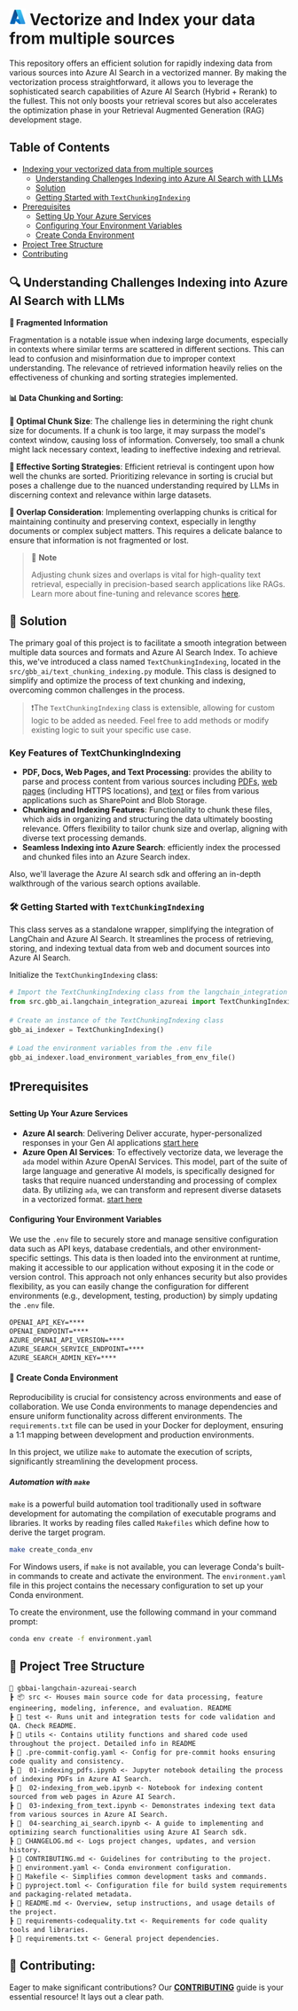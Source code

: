 # <img src="./utils/images/azure_logo.png" alt="Azure Logo" style="width:30px;height:30px;"/> Vectorize and Index your data from multiple sources 

This repository offers an efficient solution for rapidly indexing data from various sources into Azure AI Search in a vectorized manner. By making the vectorization process straightforward, it allows you to leverage the sophisticated search capabilities of Azure AI Search (Hybrid + Rerank) to the fullest. This not only boosts your retrieval scores but also accelerates the optimization phase in your Retrieval Augmented Generation (RAG) development stage.

## Table of Contents

- [Indexing your vectorized data from multiple sources](#indexing-your-vectorized-data-from-multiple-sources)
    - [Understanding Challenges Indexing into Azure AI Search with LLMs](#understanding-challenges-indexing-into-azure-ai-search-with-llms)
    - [Solution](#solution)
    - [Getting Started with `TextChunkingIndexing`](#getting-started-with-textchunkingindexing)
- [Prerequisites](#prerequisites)
    - [Setting Up Your Azure Services](#setting-up-your-azure-services)
    - [Configuring Your Environment Variables](#configuring-your-environment-variables)
    - [Create Conda Environment](#create-conda-environment)
- [Project Tree Structure](#project-tree-structure)
- [Contributing](#contributing)

## 🔍 Understanding Challenges Indexing into Azure AI Search with LLMs

**🧩 Fragmented Information**

Fragmentation is a notable issue when indexing large documents, especially in contexts where similar terms are scattered in different sections. This can lead to confusion and misinformation due to improper context understanding. The relevance of retrieved information heavily relies on the effectiveness of chunking and sorting strategies implemented.

#### 📊 Data Chunking and Sorting:

**📏 Optimal Chunk Size**: The challenge lies in determining the right chunk size for documents. If a chunk is too large, it may surpass the model's context window, causing loss of information. Conversely, too small a chunk might lack necessary context, leading to ineffective indexing and retrieval.

**🔀 Effective Sorting Strategies**: Efficient retrieval is contingent upon how well the chunks are sorted. Prioritizing relevance in sorting is crucial but poses a challenge due to the nuanced understanding required by LLMs in discerning context and relevance within large datasets.

**🔗 Overlap Consideration**: Implementing overlapping chunks is critical for maintaining continuity and preserving context, especially in lengthy documents or complex subject matters. This requires a delicate balance to ensure that information is not fragmented or lost.

> 📌 **Note**
>
> Adjusting chunk sizes and overlaps is vital for high-quality text retrieval, especially in precision-based search applications like RAGs. Learn more about fine-tuning and relevance scores [here](https://techcommunity.microsoft.com/t5/ai-azure-ai-services-blog/azure-cognitive-search-outperforming-vector-search-with-hybrid/ba-p/3929167).

## 🚀 Solution

The primary goal of this project is to facilitate a smooth integration between multiple data sources and formats and Azure AI Search Index. To achieve this, we've introduced a class named `TextChunkingIndexing`, located in the `src/gbb_ai/text_chunking_indexing.py` module. This class is designed to simplify and optimize the process of text chunking and indexing, overcoming common challenges in the process.

> ❗The `TextChunkingIndexing` class is extensible, allowing for custom logic to be added as needed. Feel free to add methods or modify existing logic to suit your specific use case.

### Key Features of TextChunkingIndexing

- **PDF, Docs, Web Pages, and Text Processing**: provides the ability to parse and process content from various sources including [PDFs](01-indexing_pdfs.ipynb), [web pages](02-indexing_from_web.ipynb) (including HTTPS locations), and [text](03-indexing_from_text.ipynb) or files from various applications such as SharePoint and Blob Storage.
- **Chunking and Indexing Features**: Functionality to chunk these files, which aids in organizing and structuring the data ultimately boosting relevance. Offers flexibility to tailor chunk size and overlap, aligning with diverse text processing demands.
- **Seamless Indexing into Azure Search**: efficiently index the processed and chunked files into an Azure Search index.

Also, we'll laverage the Azure AI search sdk and offering an in-depth walkthrough of the various search options available.

### 🛠 Getting Started with `TextChunkingIndexing`

This class serves as a standalone wrapper, simplifying the integration of LangChain and Azure AI Search. It streamlines the process of retrieving, storing, and indexing textual data from web and document sources into Azure AI Search.

Initialize the `TextChunkingIndexing` class:

```python
# Import the TextChunkingIndexing class from the langchain_integration module
from src.gbb_ai.langchain_integration_azureai import TextChunkingIndexing

# Create an instance of the TextChunkingIndexing class
gbb_ai_indexer = TextChunkingIndexing()

# Load the environment variables from the .env file
gbb_ai_indexer.load_environment_variables_from_env_file()
```

## ❗Prerequisites 

#### Setting Up Your Azure Services

- **Azure AI search**: Delivering Deliver accurate, hyper-personalized responses in your Gen AI applications [start here](https://azure.microsoft.com/en-us/products/ai-services/ai-search/)
- **Azure Open AI Services**: To effectively vectorize data, we leverage the `ada` model within Azure OpenAI Services. This model, part of the suite of large language and generative AI models, is specifically designed for tasks that require nuanced understanding and processing of complex data. By utilizing `ada`, we can transform and represent diverse datasets in a vectorized format. [start here](https://techcommunity.microsoft.com/t5/ai-azure-ai-services-blog/azure-openai-service-launches-gpt-4-turbo-and-gpt-3-5-turbo-1106/ba-p/3985962)

#### Configuring Your Environment Variables

We use the `.env` file to securely store and manage sensitive configuration data such as API keys, database credentials, and other environment-specific settings. This data is then loaded into the environment at runtime, making it accessible to our application without exposing it in the code or version control. This approach not only enhances security but also provides flexibility, as you can easily change the configuration for different environments (e.g., development, testing, production) by simply updating the `.env` file.

```plaintext
OPENAI_API_KEY=****
OPENAI_ENDPOINT=****
AZURE_OPENAI_API_VERSION=****
AZURE_SEARCH_SERVICE_ENDPOINT=****
AZURE_SEARCH_ADMIN_KEY=****
```

#### 🐍 Create Conda Environment

Reproducibility is crucial for consistency across environments and ease of collaboration. We use Conda environments to manage dependencies and ensure uniform functionality across different environments. The `requirements.txt` file can be used in your Docker for deployment, ensuring a 1:1 mapping between development and production environments.

In this project, we utilize `make` to automate the execution of scripts, significantly streamlining the development process.

##### Automation with `make`

`make` is a powerful build automation tool traditionally used in software development for automating the compilation of executable programs and libraries. It works by reading files called `Makefiles` which define how to derive the target program.

```bash
make create_conda_env
```

For Windows users, if `make` is not available, you can leverage Conda's built-in commands to create and activate the environment. The `environment.yaml` file in this project contains the necessary configuration to set up your Conda environment.

To create the environment, use the following command in your command prompt:

```bash
conda env create -f environment.yaml
``` 

## 🌲 Project Tree Structure

```
📂 gbbai-langchain-azureai-search
┣ 📦 src <- Houses main source code for data processing, feature engineering, modeling, inference, and evaluation. README
┣ 📂 test <- Runs unit and integration tests for code validation and QA. Check README.
┣ 📂 utils <- Contains utility functions and shared code used throughout the project. Detailed info in README
┣ 📜 .pre-commit-config.yaml <- Config for pre-commit hooks ensuring code quality and consistency.
┣ 📜  01-indexing_pdfs.ipynb <- Jupyter notebook detailing the process of indexing PDFs in Azure AI Search.
┣ 📜  02-indexing_from_web.ipynb <- Notebook for indexing content sourced from web pages in Azure AI Search.
┣ 📜  03-indexing_from_text.ipynb <- Demonstrates indexing text data from various sources in Azure AI Search.
┣ 📜  04-searching_ai_search.ipynb <- A guide to implementing and optimizing search functionalities using Azure AI Search sdk.
┣ 📜 CHANGELOG.md <- Logs project changes, updates, and version history.
┣ 📜 CONTRIBUTING.md <- Guidelines for contributing to the project.
┣ 📜 environment.yaml <- Conda environment configuration.
┣ 📜 Makefile <- Simplifies common development tasks and commands.
┣ 📜 pyproject.toml <- Configuration file for build system requirements and packaging-related metadata.
┣ 📜 README.md <- Overview, setup instructions, and usage details of the project.
┣ 📜 requirements-codequality.txt <- Requirements for code quality tools and libraries.
┣ 📜 requirements.txt <- General project dependencies.
```

## 💼 Contributing:

Eager to make significant contributions? Our **[CONTRIBUTING](./CONTRIBUTING.md)** guide is your essential resource! It lays out a clear path.